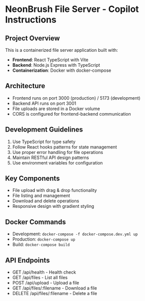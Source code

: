 <!-- Use this file to provide workspace-specific custom instructions to Copilot. For more details, visit https://code.visualstudio.com/docs/copilot/copilot-customization#_use-a-githubcopilotinstructionsmd-file -->

# NeonBrush File Server - Copilot Instructions

## Project Overview
This is a containerized file server application built with:
- **Frontend**: React TypeScript with Vite
- **Backend**: Node.js Express with TypeScript
- **Containerization**: Docker with docker-compose

## Architecture
- Frontend runs on port 3000 (production) / 5173 (development)
- Backend API runs on port 3001
- File uploads are stored in a Docker volume
- CORS is configured for frontend-backend communication

## Development Guidelines
1. Use TypeScript for type safety
2. Follow React hooks patterns for state management
3. Use proper error handling for file operations
4. Maintain RESTful API design patterns
5. Use environment variables for configuration

## Key Components
- File upload with drag & drop functionality
- File listing and management
- Download and delete operations
- Responsive design with gradient styling

## Docker Commands
- Development: `docker-compose -f docker-compose.dev.yml up`
- Production: `docker-compose up`
- Build: `docker-compose build`

## API Endpoints
- GET /api/health - Health check
- GET /api/files - List all files
- POST /api/upload - Upload a file
- GET /api/files/:filename - Download a file
- DELETE /api/files/:filename - Delete a file
